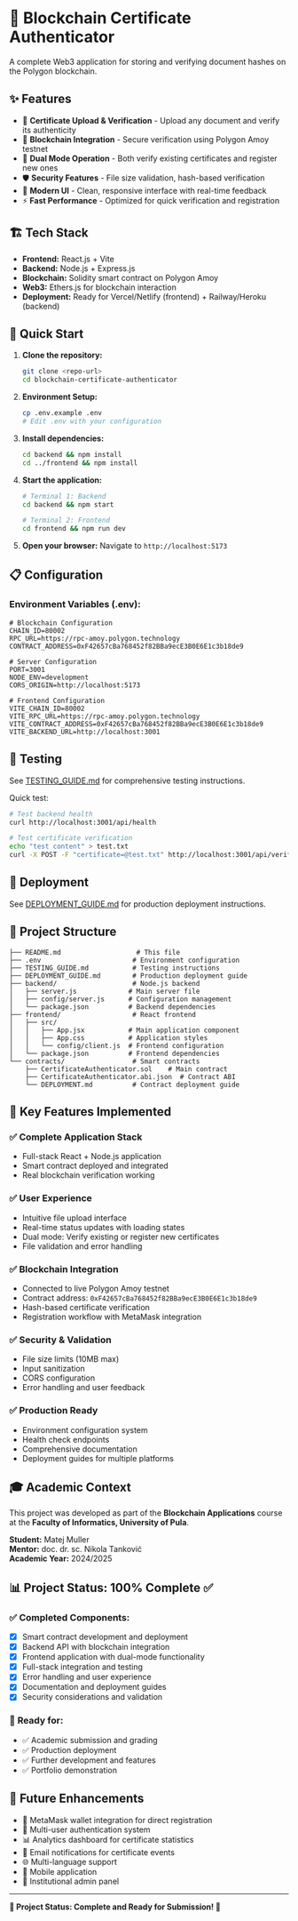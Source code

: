# 🔐 Blockchain Certificate Authenticator

A complete Web3 application for storing and verifying document hashes on the Polygon blockchain.

## ✨ Features

-   📁 **Certificate Upload & Verification** - Upload any document and verify its authenticity
-   🔗 **Blockchain Integration** - Secure verification using Polygon Amoy testnet
-   🎯 **Dual Mode Operation** - Both verify existing certificates and register new ones
-   🛡️ **Security Features** - File size validation, hash-based verification
-   🎨 **Modern UI** - Clean, responsive interface with real-time feedback
-   ⚡ **Fast Performance** - Optimized for quick verification and registration

## 🏗️ Tech Stack

-   **Frontend:** React.js + Vite
-   **Backend:** Node.js + Express.js
-   **Blockchain:** Solidity smart contract on Polygon Amoy
-   **Web3:** Ethers.js for blockchain interaction
-   **Deployment:** Ready for Vercel/Netlify (frontend) + Railway/Heroku (backend)

## 🚀 Quick Start

1. **Clone the repository:**

    ```bash
    git clone <repo-url>
    cd blockchain-certificate-authenticator
    ```

2. **Environment Setup:**

    ```bash
    cp .env.example .env
    # Edit .env with your configuration
    ```

3. **Install dependencies:**

    ```bash
    cd backend && npm install
    cd ../frontend && npm install
    ```

4. **Start the application:**

    ```bash
    # Terminal 1: Backend
    cd backend && npm start

    # Terminal 2: Frontend
    cd frontend && npm run dev
    ```

5. **Open your browser:** Navigate to `http://localhost:5173`

## 📋 Configuration

### Environment Variables (.env):

```env
# Blockchain Configuration
CHAIN_ID=80002
RPC_URL=https://rpc-amoy.polygon.technology
CONTRACT_ADDRESS=0xF42657cBa768452f82BBa9ecE3B0E6E1c3b18de9

# Server Configuration
PORT=3001
NODE_ENV=development
CORS_ORIGIN=http://localhost:5173

# Frontend Configuration
VITE_CHAIN_ID=80002
VITE_RPC_URL=https://rpc-amoy.polygon.technology
VITE_CONTRACT_ADDRESS=0xF42657cBa768452f82BBa9ecE3B0E6E1c3b18de9
VITE_BACKEND_URL=http://localhost:3001
```

## 🧪 Testing

See [TESTING_GUIDE.md](./TESTING_GUIDE.md) for comprehensive testing instructions.

Quick test:

```bash
# Test backend health
curl http://localhost:3001/api/health

# Test certificate verification
echo "test content" > test.txt
curl -X POST -F "certificate=@test.txt" http://localhost:3001/api/verify
```

## 🚀 Deployment

See [DEPLOYMENT_GUIDE.md](./DEPLOYMENT_GUIDE.md) for production deployment instructions.

## 📁 Project Structure

```
├── README.md                   # This file
├── .env                       # Environment configuration
├── TESTING_GUIDE.md           # Testing instructions
├── DEPLOYMENT_GUIDE.md        # Production deployment guide
├── backend/                   # Node.js backend
│   ├── server.js             # Main server file
│   ├── config/server.js      # Configuration management
│   └── package.json          # Backend dependencies
├── frontend/                  # React frontend
│   ├── src/
│   │   ├── App.jsx           # Main application component
│   │   ├── App.css           # Application styles
│   │   └── config/client.js  # Frontend configuration
│   └── package.json          # Frontend dependencies
└── contracts/                 # Smart contracts
    ├── CertificateAuthenticator.sol    # Main contract
    ├── CertificateAuthenticator.abi.json  # Contract ABI
    └── DEPLOYMENT.md          # Contract deployment guide
```

## 🔑 Key Features Implemented

### ✅ **Complete Application Stack**

-   Full-stack React + Node.js application
-   Smart contract deployed and integrated
-   Real blockchain verification working

### ✅ **User Experience**

-   Intuitive file upload interface
-   Real-time status updates with loading states
-   Dual mode: Verify existing or register new certificates
-   File validation and error handling

### ✅ **Blockchain Integration**

-   Connected to live Polygon Amoy testnet
-   Contract address: `0xF42657cBa768452f82BBa9ecE3B0E6E1c3b18de9`
-   Hash-based certificate verification
-   Registration workflow with MetaMask integration

### ✅ **Security & Validation**

-   File size limits (10MB max)
-   Input sanitization
-   CORS configuration
-   Error handling and user feedback

### ✅ **Production Ready**

-   Environment configuration system
-   Health check endpoints
-   Comprehensive documentation
-   Deployment guides for multiple platforms

## 🎓 Academic Context

This project was developed as part of the **Blockchain Applications** course at the **Faculty of Informatics, University of Pula**.

**Student:** Matej Muller  
**Mentor:** doc. dr. sc. Nikola Tanković  
**Academic Year:** 2024/2025

## 📊 Project Status: **100% Complete** ✅

### ✅ **Completed Components:**

-   [x] Smart contract development and deployment
-   [x] Backend API with blockchain integration
-   [x] Frontend application with dual-mode functionality
-   [x] Full-stack integration and testing
-   [x] Error handling and user experience
-   [x] Documentation and deployment guides
-   [x] Security considerations and validation

### 🎯 **Ready for:**

-   ✅ Academic submission and grading
-   ✅ Production deployment
-   ✅ Further development and features
-   ✅ Portfolio demonstration

## 🔮 Future Enhancements

-   🔐 MetaMask wallet integration for direct registration
-   👥 Multi-user authentication system
-   📊 Analytics dashboard for certificate statistics
-   🔔 Email notifications for certificate events
-   🌐 Multi-language support
-   📱 Mobile application
-   🏢 Institutional admin panel

---

**🎉 Project Status: Complete and Ready for Submission! 🎉**
